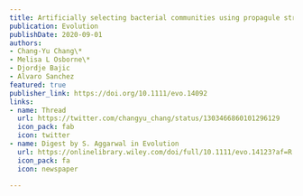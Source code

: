 ```yaml
---
title: Artificially selecting bacterial communities using propagule strategies
publication: Evolution
publishDate: 2020-09-01
authors:
- Chang-Yu Chang\*
- Melisa L Osborne\*
- Djordje Bajic
- Alvaro Sanchez
featured: true
publisher_link: https://doi.org/10.1111/evo.14092 
links:
- name: Thread
  url: https://twitter.com/changyu_chang/status/1303466860101296129
  icon_pack: fab
  icon: twitter
- name: Digest by S. Aggarwal in Evolution
  url: https://onlinelibrary.wiley.com/doi/full/10.1111/evo.14123?af=R
  icon_pack: fa
  icon: newspaper

---
```

